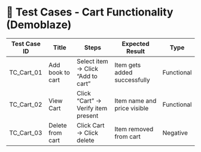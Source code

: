 # 🧾 Test Cases - Cart Functionality (Demoblaze)

| Test Case ID | Title            | Steps                              | Expected Result              | Type       |
| ------------ | ---------------- | ---------------------------------- | ---------------------------- | ---------- |
| TC_Cart_01   | Add book to cart | Select item → Click “Add to cart”  | Item gets added successfully | Functional |
| TC_Cart_02   | View Cart        | Click “Cart” → Verify item present | Item name and price visible  | Functional |
| TC_Cart_03   | Delete from cart | Click Cart → Click delete          | Item removed from cart       | Negative   |
